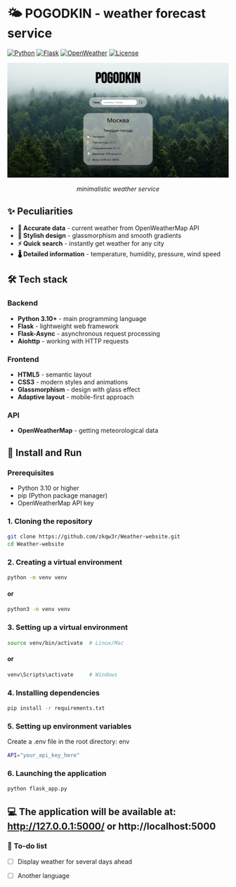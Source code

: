 # 🌤️ POGODKIN - weather forecast service

[![Python](https://img.shields.io/badge/Python-3.10%2B-blue?logo=python)](https://python.org)
[![Flask](https://img.shields.io/badge/Flask-2.3%2B-lightgrey?logo=flask)](https://flask.palletsprojects.com/)
[![OpenWeather](https://img.shields.io/badge/API-OpenWeatherMap-orange?logo=openweathermap)](https://openweathermap.org/)
[![License](https://img.shields.io/badge/License-MIT-green)](LICENSE)

<div align="center">
  <img src="static\images\example.png" width="1000" alt="Pogodkin Preview">
  
  *minimalistic weather service*
</div>

## ✨ Peculiarities

- **🎯 Accurate data** - current weather from OpenWeatherMap API
- **🎨 Stylish design** - glassmorphism and smooth gradients
- **⚡ Quick search** - instantly get weather for any city
- **🌡️ Detailed information** - temperature, humidity, pressure, wind speed

## 🛠️ Tech stack

### Backend
- **Python 3.10+** - main programming language
- **Flask** - lightweight web framework
- **Flask-Async** - asynchronous request processing
- **Aiohttp** - working with HTTP requests

### Frontend
- **HTML5** - semantic layout
- **CSS3** - modern styles and animations
- **Glassmorphism** - design with glass effect
- **Adaptive layout** - mobile-first approach

### API
- **OpenWeatherMap** - getting meteorological data

## 🚀 Install and Run

### Prerequisites
- Python 3.10 or higher
- pip (Python package manager)
- OpenWeatherMap API key

### 1. Cloning the repository
```bash
git clone https://github.com/zkqw3r/Weather-website.git
cd Weather-website
```
### 2. Creating a virtual environment
```bash
python -m venv venv
```
#### or
```bash
python3 -m venv venv
```
### 3. Setting up a virtual environment
```bash
source venv/bin/activate  # Linux/Mac
```
#### or
```bash
venv\Scripts\activate     # Windows
```
### 4. Installing dependencies
```bash
pip install -r requirements.txt
```
### 5. Setting up environment variables
Create a .env file in the root directory:
env
```bash
API="your_api_key_here"
```
### 6. Launching the application
```bash
python flask_app.py
```
💻 The application will be available at: http://127.0.0.1:5000/ or http://localhost:5000
---
### 📝 To-do list

- [ ] Display weather for several days ahead

- [ ] Another language


